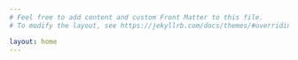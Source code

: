 ```yaml
---
# Feel free to add content and custom Front Matter to this file.
# To modify the layout, see https://jekyllrb.com/docs/themes/#overriding-theme-defaults

layout: home
---
```


<script async src="//static.getclicky.com/101375305.js"></script>
<noscript><p><img alt="Clicky" width="1" height="1" src="//in.getclicky.com/101375305ns.gif" /></p></noscript>
